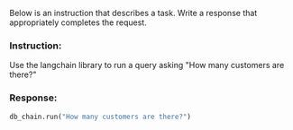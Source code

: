 Below is an instruction that describes a task. Write a response that appropriately completes the request.

### Instruction:
Use the langchain library to run a query asking "How many customers are there?"

### Response:
```python
db_chain.run("How many customers are there?")
```
